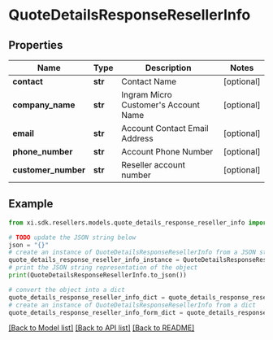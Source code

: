 # QuoteDetailsResponseResellerInfo


## Properties

Name | Type | Description | Notes
------------ | ------------- | ------------- | -------------
**contact** | **str** | Contact Name | [optional] 
**company_name** | **str** | Ingram Micro Customer&#39;s Account Name | [optional] 
**email** | **str** | Account Contact Email Address | [optional] 
**phone_number** | **str** | Account Phone Number | [optional] 
**customer_number** | **str** | Reseller account number | [optional] 

## Example

```python
from xi.sdk.resellers.models.quote_details_response_reseller_info import QuoteDetailsResponseResellerInfo

# TODO update the JSON string below
json = "{}"
# create an instance of QuoteDetailsResponseResellerInfo from a JSON string
quote_details_response_reseller_info_instance = QuoteDetailsResponseResellerInfo.from_json(json)
# print the JSON string representation of the object
print(QuoteDetailsResponseResellerInfo.to_json())

# convert the object into a dict
quote_details_response_reseller_info_dict = quote_details_response_reseller_info_instance.to_dict()
# create an instance of QuoteDetailsResponseResellerInfo from a dict
quote_details_response_reseller_info_form_dict = quote_details_response_reseller_info.from_dict(quote_details_response_reseller_info_dict)
```
[[Back to Model list]](../README.md#documentation-for-models) [[Back to API list]](../README.md#documentation-for-api-endpoints) [[Back to README]](../README.md)


